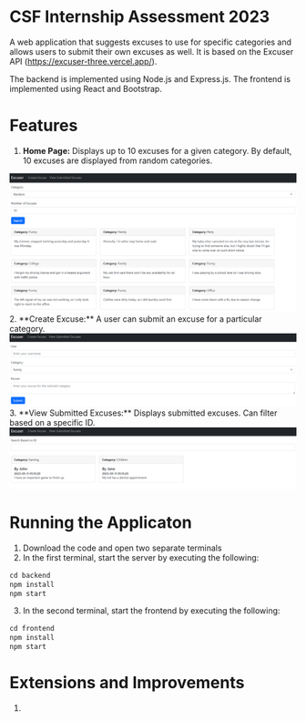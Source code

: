 # CSF Internship Assessment 2023

A web application that suggests excuses to use for specific categories and allows users to submit their own excuses as well. It is based on the Excuser API (https://excuser-three.vercel.app/). 

The backend is implemented using Node.js and Express.js. The frontend is implemented using React and Bootstrap. 

# Features
1. **Home Page:** Displays up to 10 excuses for a given category. By default, 10 excuses are displayed from random categories. 
<img src="/images/Home.png" width="600" /> 
2. **Create Excuse:** A user can submit an excuse for a particular category. 
<img src="/images/Create Excuse.png" width="600" /> 
3. **View Submitted Excuses:** Displays submitted excuses. Can filter based on a specific ID.
<img src="/images/View Excuses.png" width="600" /> 

# Running the Applicaton 
1. Download the code and open two separate terminals 
2. In the first terminal, start the server by executing the following:
```
cd backend
npm install 
npm start
```
3. In the second terminal, start the frontend by executing the following:
```
cd frontend 
npm install 
npm start
```

# Extensions and Improvements
1. 


